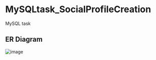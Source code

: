 # MySQLtask_SocialProfileCreation
MySQL task 

## ER Diagram
![image](https://user-images.githubusercontent.com/37235986/140137440-040edfea-8be9-4c49-a978-2df9e62729e1.png)
